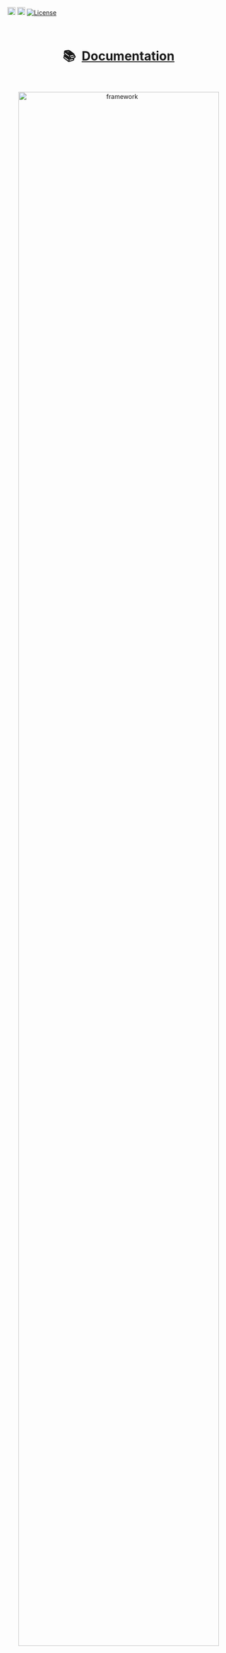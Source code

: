<!-- 
	This page is formatted for GitHub's markdown renderer 
	Note that GitHub does not allow for inline style or <script> tags.

	It is also displayed on PyPI, which has slightly different formatting
	e.g. can't use html <center> tags.
-->
<a href="https://badge.fury.io/py/aiqc"><img src="https://badge.fury.io/py/aiqc.svg" alt="PyPI version" height="18"></a>
<a href="https://docs.aiqc.io"> <img src="https://readthedocs.org/projects/aiqc/badge/?version=latest" alt="docs status" height="18"></a>
[![License](https://img.shields.io/badge/License-BSD_3--Clause-brightgreen.svg)](https://opensource.org/licenses/BSD-3-Clause)


</br>
<h1 align='center'>📚&nbsp;&nbsp;<a href="https://docs.aiqc.io">Documentation</a></h1>
</br></br>

<center>
	<a href="https://docs.aiqc.io">
		<img src="https://raw.githubusercontent.com/aiqc/aiqc/main/docs/_static/images/web/framework_simple.png" width="95%" alt="framework"/>
	</a>
</center>
</br></br></br>


<h2>Technical Overview</h2>
</br>
<h3>What is it?</h3>
<p>
	AIQC is an open source Python package that provides a <i>declarative API for end-to-end MLOps</i> (dataset registration, preprocessing, experiment tracking, model evaluation, inference, post-processing, etc) in order to make deep learning more accessible to researchers.
</p>
</br>
<h3>How does it work?</h3>
<p>
	The backend is a <i>SQLite object-relational model (ORM)</i> for machine learning objects (Dataset, Feature, Label, Splits, Algorithm, Job, etc). The high-level API stacks these building blocks into <i>standardized workflows</i> for various: analyses (classify, regress, generate), data types (tabular, sequence, image), and libraries (TensorFlow, PyTorch). The benefits of this approach are:
</p>
</br>
<ol>
	<li>
		⏱️&nbsp;&nbsp;<i>90% reduction in data wrangling</i> via automation of highly conditional and repetitive tasks that vary for each type of dataset and analysis (e.g. model evaluation, metrics, and charts for every split of every model).
	</li>
	</br>
	<li>
		💾&nbsp;&nbsp;<i>Reproducibility</i>, not only because the workflow is persisted (e.g. encoder metadata) but also because it provides standardized classes as opposed to open-ended scripting (e.g. 'X_train, y_test').
	</li>
	</br>
	<li>
		🎛️&nbsp;&nbsp;<i>No need to install and maintain</i> application and database servers for experiment tracking. SQLite is just a highly-performant and portable file that is automatically configured by `aiqc.setup()`. AIQC is just a pip-installable Python package that works great in Jupyter (or any IDE/shell), and provides a Dash-Plotly user interface (UI) for a <i>real-time experiment tracking</i>.
	</li>
</ol>
</br>

<h3>What's on the roadmap?</h3>
<ol>
	<li>
		🖥️ &nbsp;&nbsp;Expand the UI (e.g. dataset registration and model design) to make it even more approachable for less technical users.
	</li>
	<li>
	 	☁️&nbsp;&nbsp;Schedule parallel training of models in the cloud.
	</li>
</ol>

</br></br>
<h1 align='center'>📚&nbsp;&nbsp;<a href="https://docs.aiqc.io">Documentation</a></h1>
</br></br>


<h2>Experiment Tracker</h2>
<a href="https://docs.aiqc.io">
	<img src="https://raw.githubusercontent.com/aiqc/AIQC/main/docs/_static/images/dashboard/experiment_tracker.gif" width="95%" alt="experiment_tracker"/>
</a>
</br></br></br>

<h2>Compare Models</h2>
<a href="https://docs.aiqc.io">
	<img src="https://raw.githubusercontent.com/aiqc/AIQC/main/docs/_static/images/dashboard/compare_models.gif" width="95%" alt="compare_models"/>
</a>
</br></br></br>

<h2>What if?</h2>
<a href="https://docs.aiqc.io">
	<img src="https://raw.githubusercontent.com/aiqc/AIQC/main/docs/_static/images/dashboard/what_if.gif" width="95%" alt="compare_models"/>
</a>

</br></br></br></br>


<h2>Usage</h2>

```python
# Built on Python 3.7.12 to mirror Google Colab
$ pip install --upgrade pip
$ pip install --upgrade wheel
$ pip install --upgrade aiqc

# Monitor and evaluate models (from CLI)
$ python -m aiqc.ui.app
```

```python
from aiqc import mlops
# Declare preprocessing steps
mlops.Pipeline()

# Define, train, & evaluate models
mlops.Experiment().run_jobs()

# Infer using original Pipeline
mlops.Inference()
```

> Official Installation Documentation:
>
> https://aiqc.readthedocs.io/en/latest/notebooks/installation.html


</br></br>
<h1 align='center'>📚&nbsp;&nbsp;<a href="https://docs.aiqc.io">Documentation</a></h1>
